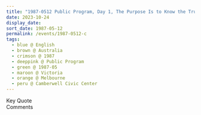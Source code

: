 ```yaml
---
title: "1987-0512 Public Program, Day 1, The Purpose Is to Know the Truth, Camberwell Civic Center, 340 Camberwell Road, Camberwell, Melbourne, Victoria, Australia"
date: 2023-10-24
display_date: 
sort_date: 1987-05-12
permalink: /events/1987-0512-c
tags:
  - blue @ English
  - brown @ Australia
  - crimson @ 1987
  - deeppink @ Public Program
  - green @ 1987-05
  - maroon @ Victoria
  - orange @ Melbourne
  - peru @ Camberwell Civic Center
---
```


<wave-list>
  <list-title color="green" width="75">Key Quote</list-title>
  <list-item color="BlanchedAlmond"  width="200"></list-item>
  <list-item color="Lavender"></list-item>
  <list-item color="BlanchedAlmond"></list-item>
</wave-list>

<br>

<wave-list>
  <list-title color="green" width="75">Comments</list-title>
  <list-item color="BlanchedAlmond"  width="200"></list-item>
  <list-item color="Lavender"></list-item>
  <list-item color="BlanchedAlmond"></list-item>
</wave-list>